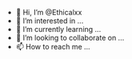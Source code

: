 - 👋 Hi, I’m @Ethicalxx
- 👀 I’m interested in ...
- 🌱 I’m currently learning ...
- 💞️ I’m looking to collaborate on ...
- 📫 How to reach me ...

<!---
Ethicalxx/Ethicalxx is a ✨ special ✨ repository because its `README.md` (this file) appears on your GitHub profile.
You can click the Preview link to take a look at your changes.
--->
